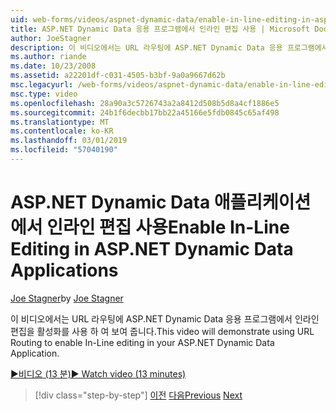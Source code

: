 ```yaml
---
uid: web-forms/videos/aspnet-dynamic-data/enable-in-line-editing-in-aspnet-dynamic-data-applications
title: ASP.NET Dynamic Data 응용 프로그램에서 인라인 편집 사용 | Microsoft Docs
author: JoeStagner
description: 이 비디오에서는 URL 라우팅에 ASP.NET Dynamic Data 응용 프로그램에서 인라인 편집을 활성화를 사용 하 여 보여 줍니다.
ms.author: riande
ms.date: 10/23/2008
ms.assetid: a22201df-c031-4505-b3bf-9a0a9667d62b
msc.legacyurl: /web-forms/videos/aspnet-dynamic-data/enable-in-line-editing-in-aspnet-dynamic-data-applications
msc.type: video
ms.openlocfilehash: 28a90a3c5726743a2a8412d508b5d8a4cf1886e5
ms.sourcegitcommit: 24b1f6decbb17bb22a45166e5fdb0845c65af498
ms.translationtype: MT
ms.contentlocale: ko-KR
ms.lasthandoff: 03/01/2019
ms.locfileid: "57040190"
---
```

<a name="enable-in-line-editing-in-aspnet-dynamic-data-applications"></a><span data-ttu-id="78388-103">ASP.NET Dynamic Data 애플리케이션에서 인라인 편집 사용</span><span class="sxs-lookup"><span data-stu-id="78388-103">Enable In-Line Editing in ASP.NET Dynamic Data Applications</span></span>
====================
<span data-ttu-id="78388-104">[Joe Stagner](https://github.com/JoeStagner)</span><span class="sxs-lookup"><span data-stu-id="78388-104">by [Joe Stagner](https://github.com/JoeStagner)</span></span>

<span data-ttu-id="78388-105">이 비디오에서는 URL 라우팅에 ASP.NET Dynamic Data 응용 프로그램에서 인라인 편집을 활성화를 사용 하 여 보여 줍니다.</span><span class="sxs-lookup"><span data-stu-id="78388-105">This video will demonstrate using URL Routing to enable In-Line editing in your ASP.NET Dynamic Data Application.</span></span>

[<span data-ttu-id="78388-106">&#9654;비디오 (13 분)</span><span class="sxs-lookup"><span data-stu-id="78388-106">&#9654; Watch video (13 minutes)</span></span>](https://channel9.msdn.com/Blogs/ASP-NET-Site-Videos/enable-in-line-editing-in-aspnet-dynamic-data-applications)

> [!div class="step-by-step"]
> <span data-ttu-id="78388-107">[이전](begin-modifying-dynamic-data-applications-with-url-routing.md)
> [다음](how-to-enable-table-specific-routing-in-dynamic-data-applications.md)</span><span class="sxs-lookup"><span data-stu-id="78388-107">[Previous](begin-modifying-dynamic-data-applications-with-url-routing.md)
[Next](how-to-enable-table-specific-routing-in-dynamic-data-applications.md)</span></span>
